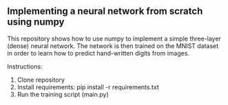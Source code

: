 ## Implementing a neural network from scratch using numpy

This repository shows how to use numpy to implement a simple three-layer (dense) neural network.
The network is then trained on the MNIST dataset in order to learn how to predict hand-written digits from images.


Instructions:
1) Clone repository
2) Install requirements: pip install -r requirements.txt
3) Run the training script (main.py)
